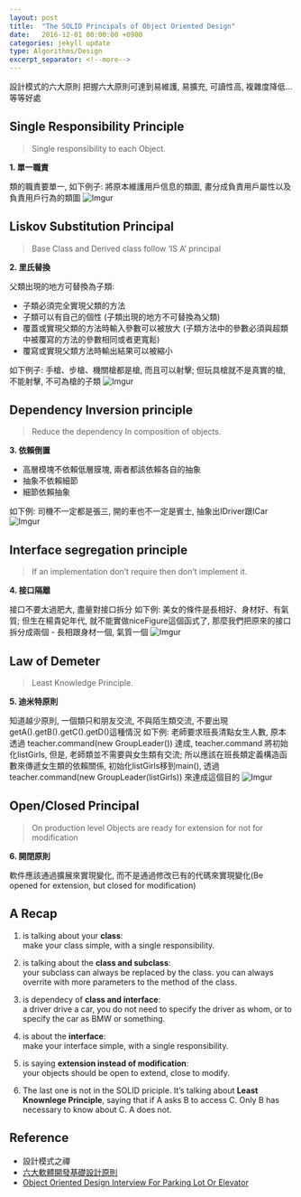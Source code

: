 ```yaml
---
layout: post
title:  "The SOLID Principals of Object Oriented Design"
date:   2016-12-01 00:00:00 +0900
categories: jekyll update
type: Algorithms/Design
excerpt_separator: <!--more-->
---
```

設計模式的六大原則
把握六大原則可達到易維護, 易擴充, 可讀性高, 複雜度降低...等等好處
<!--more-->


Single Responsibility Principle
---

> Single responsibility to each Object.

**1. 單一職責**

類的職責要單一, 如下例子: 將原本維護用戶信息的類圖, 畫分成負責用戶屬性以及負責用戶行為的類圖
![Imgur](http://i.imgur.com/519k9tp.jpg)


Liskov Substitution Principal
---

> Base Class and Derived class follow ‘IS A’ principal

**2. 里氏替換**

父類出現的地方可替換為子類:

- 子類必須完全實現父類的方法
- 子類可以有自己的個性 (子類出現的地方不可替換為父類)
- 覆蓋或實現父類的方法時輸入參數可以被放大 (子類方法中的參數必須與超類中被覆寫的方法的參數相同或者更寬鬆)
- 覆寫或實現父類方法時輸出結果可以被縮小

如下例子: 手槍、步槍、機關槍都是槍, 而且可以射擊; 但玩具槍就不是真實的槍, 不能射擊, 不可為槍的子類
![Imgur](http://i.imgur.com/TQ3ktsj.jpg)


Dependency Inversion principle
---

> Reduce the dependency In composition of objects.

**3. 依賴倒置**

- 高層模塊不依賴低層膜塊, 兩者都該依賴各自的抽象
- 抽象不依賴細節
- 細節依賴抽象

如下例: 司機不一定都是張三, 開的車也不一定是賓士, 抽象出IDriver跟ICar
![Imgur](http://i.imgur.com/Tk1yRfa.jpg)


Interface segregation principle
---

> If an implementation don’t require then don’t implement it.

**4. 接口隔離**

接口不要太過肥大, 盡量對接口拆分
如下例: 美女的條件是長相好、身材好、有氣質; 但生在楊貴妃年代, 就不能實做niceFigure這個函式了, 那麼我們把原來的接口拆分成兩個 - 長相跟身材一個, 氣質一個
![Imgur](http://i.imgur.com/951yLbi.jpg)


Law of Demeter
---

> Least Knowledge Principle.

**5. 迪米特原則**

知道越少原則, 一個類只和朋友交流, 不與陌生類交流, 不要出現getA().getB().getC().getD()這種情況
如下例: 老師要求班長清點女生人數, 原本透過 teacher.command(new GroupLeader()) 達成, teacher.command 將初始化listGirls, 但是, 老師類並不需要與女生類有交流; 所以應該在班長類定義構造函數來傳遞女生類的依賴關係, 初始化listGirls移到main(), 透過 teacher.command(new GroupLeader(listGirls)) 來達成這個目的
![Imgur](http://i.imgur.com/pvBY7L8.jpg)


Open/Closed Principal
---

> On production level Objects are ready for extension for not for modification

**6. 開閉原則**

軟件應該通過擴展來實現變化, 而不是通過修改已有的代碼來實現變化(Be opened for extension, but closed for modification)


A Recap
---

1. is talking about your **class**:<br />
make your class simple, with a single responsibility.

2. is talking about the **class and subclass**:<br />
your subclass can always be replaced by the class. you can always overrite with more parameters to the method of the class.

3. is dependecy of **class and interface**:<br />
a driver drive a car, you do not need to specify the driver as whom, or to specify the car as BMW or something.


4. is about the **interface**:<br />
make your interface simple, with a single responsibility.


5. is saying **extension instead of modification**:<br />
your objects should be open to extend, close to modify.


6. The last one is not in the SOLID priciple. It’s talking about **Least Knownlege Principle**, saying that if A asks B to access C. Only B has necessary to know about C. A does not. 


Reference
---
- 設計模式之禪
- [六大軟體開發基礎設計原則][R1]
- [Object Oriented Design Interview For Parking Lot Or Elevator][R2]

[R1]: http://ithelp.ithome.com.tw/question/10095511?tag=rt.rq
[R2]: http://www.hiringlibrary.com/object-oriented-design-interview-for-parking-lot-or-elevator/


